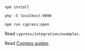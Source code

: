 `npm install`

`php -S localhost:9090`

`npm run cypress:open`

Read `cypress/integration/examples`.

Read [Cypress guides](https://docs.cypress.io/guides/getting-started/testing-your-app.html#Step-1-Start-your-server).